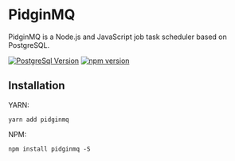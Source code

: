# PidginMQ

PidginMQ is a Node.js and JavaScript job task scheduler based on PostgreSQL.

[![PostgreSql Version](https://img.shields.io/badge/PostgreSQL-11+-blue.svg?maxAge=2592000)](http://www.postgresql.org)
[![npm version](https://badge.fury.io/js/pidginmq.svg)](https://badge.fury.io/js/pidginmq)

## Installation

YARN:

```
yarn add pidginmq
```

NPM:

```
npm install pidginmq -S
```
